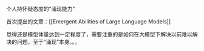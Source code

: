 个人持怀疑态度的“涌现能力”

首次提出的文章：[[Emergent Abilities of Large Language Models]]

觉得还是模型体量达到一定程度了，需要注重的是如何在大模型下解决以前难以解决的问题，至于“涌现”本身。。。



















